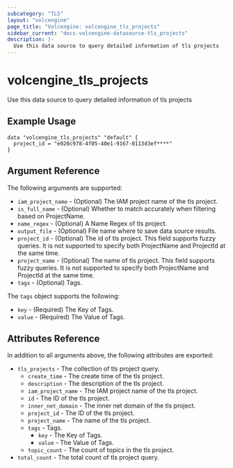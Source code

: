 ```yaml
---
subcategory: "TLS"
layout: "volcengine"
page_title: "Volcengine: volcengine_tls_projects"
sidebar_current: "docs-volcengine-datasource-tls_projects"
description: |-
  Use this data source to query detailed information of tls projects
---
```

# volcengine_tls_projects
Use this data source to query detailed information of tls projects
## Example Usage
```hcl
data "volcengine_tls_projects" "default" {
  project_id = "e020c978-4f05-40e1-9167-0113d3ef****"
}
```
## Argument Reference
The following arguments are supported:
* `iam_project_name` - (Optional) The IAM project name of the tls project.
* `is_full_name` - (Optional) Whether to match accurately when filtering based on ProjectName.
* `name_regex` - (Optional) A Name Regex of tls project.
* `output_file` - (Optional) File name where to save data source results.
* `project_id` - (Optional) The id of tls project. This field supports fuzzy queries. It is not supported to specify both ProjectName and ProjectId at the same time.
* `project_name` - (Optional) The name of tls project. This field supports fuzzy queries. It is not supported to specify both ProjectName and ProjectId at the same time.
* `tags` - (Optional) Tags.

The `tags` object supports the following:

* `key` - (Required) The Key of Tags.
* `value` - (Required) The Value of Tags.

## Attributes Reference
In addition to all arguments above, the following attributes are exported:
* `tls_projects` - The collection of tls project query.
    * `create_time` - The create time of the tls project.
    * `description` - The description of the tls project.
    * `iam_project_name` - The IAM project name of the tls project.
    * `id` - The ID of the tls project.
    * `inner_net_domain` - The inner net domain of the tls project.
    * `project_id` - The ID of the tls project.
    * `project_name` - The name of the tls project.
    * `tags` - Tags.
        * `key` - The Key of Tags.
        * `value` - The Value of Tags.
    * `topic_count` - The count of topics in the tls project.
* `total_count` - The total count of tls project query.


